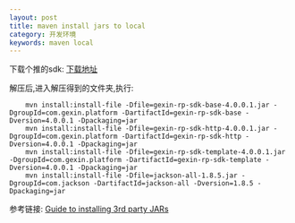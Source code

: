 ```yaml
---
layout: post
title: maven install jars to local
category: 开发环境
keywords: maven local
---
```


下载个推的sdk:
[下载地址](http://www.igetui.com/download/server/GETUI_SERVER_SDK.zip)

解压后,进入解压得到的文件夹,执行:

```
    mvn install:install-file -Dfile=gexin-rp-sdk-base-4.0.0.1.jar -DgroupId=com.gexin.platform -DartifactId=gexin-rp-sdk-base -Dversion=4.0.0.1 -Dpackaging=jar
    mvn install:install-file -Dfile=gexin-rp-sdk-http-4.0.0.1.jar -DgroupId=com.gexin.platform -DartifactId=gexin-rp-sdk-http -Dversion=4.0.0.1 -Dpackaging=jar
    mvn install:install-file -Dfile=gexin-rp-sdk-template-4.0.0.1.jar -DgroupId=com.gexin.platform -DartifactId=gexin-rp-sdk-template -Dversion=4.0.0.1 -Dpackaging=jar
    mvn install:install-file -Dfile=jackson-all-1.8.5.jar -DgroupId=com.jackson -DartifactId=jackson-all -Dversion=1.8.5 -Dpackaging=jar
```

参考链接:
[Guide to installing 3rd party JARs](https://maven.apache.org/guides/mini/guide-3rd-party-jars-local.html)
